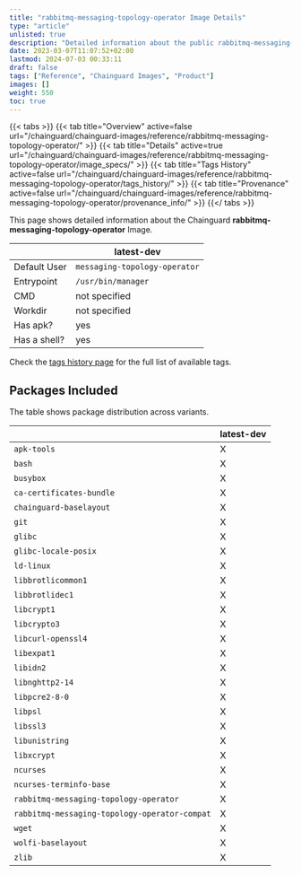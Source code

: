 ```yaml
---
title: "rabbitmq-messaging-topology-operator Image Details"
type: "article"
unlisted: true
description: "Detailed information about the public rabbitmq-messaging-topology-operator Chainguard Image."
date: 2023-03-07T11:07:52+02:00
lastmod: 2024-07-03 00:33:11
draft: false
tags: ["Reference", "Chainguard Images", "Product"]
images: []
weight: 550
toc: true
---
```


{{< tabs >}}
{{< tab title="Overview" active=false url="/chainguard/chainguard-images/reference/rabbitmq-messaging-topology-operator/" >}}
{{< tab title="Details" active=true url="/chainguard/chainguard-images/reference/rabbitmq-messaging-topology-operator/image_specs/" >}}
{{< tab title="Tags History" active=false url="/chainguard/chainguard-images/reference/rabbitmq-messaging-topology-operator/tags_history/" >}}
{{< tab title="Provenance" active=false url="/chainguard/chainguard-images/reference/rabbitmq-messaging-topology-operator/provenance_info/" >}}
{{</ tabs >}}

This page shows detailed information about the Chainguard **rabbitmq-messaging-topology-operator** Image.

|              | latest-dev                    |
|--------------|-------------------------------|
| Default User | `messaging-topology-operator` |
| Entrypoint   | `/usr/bin/manager`            |
| CMD          | not specified                 |
| Workdir      | not specified                 |
| Has apk?     | yes                           |
| Has a shell? | yes                           |

Check the [tags history page](/chainguard/chainguard-images/reference/rabbitmq-messaging-topology-operator/tags_history/) for the full list of available tags.

## Packages Included
The table shows package distribution across variants.

|                                               | latest-dev |
|-----------------------------------------------|------------|
| `apk-tools`                                   | X          |
| `bash`                                        | X          |
| `busybox`                                     | X          |
| `ca-certificates-bundle`                      | X          |
| `chainguard-baselayout`                       | X          |
| `git`                                         | X          |
| `glibc`                                       | X          |
| `glibc-locale-posix`                          | X          |
| `ld-linux`                                    | X          |
| `libbrotlicommon1`                            | X          |
| `libbrotlidec1`                               | X          |
| `libcrypt1`                                   | X          |
| `libcrypto3`                                  | X          |
| `libcurl-openssl4`                            | X          |
| `libexpat1`                                   | X          |
| `libidn2`                                     | X          |
| `libnghttp2-14`                               | X          |
| `libpcre2-8-0`                                | X          |
| `libpsl`                                      | X          |
| `libssl3`                                     | X          |
| `libunistring`                                | X          |
| `libxcrypt`                                   | X          |
| `ncurses`                                     | X          |
| `ncurses-terminfo-base`                       | X          |
| `rabbitmq-messaging-topology-operator`        | X          |
| `rabbitmq-messaging-topology-operator-compat` | X          |
| `wget`                                        | X          |
| `wolfi-baselayout`                            | X          |
| `zlib`                                        | X          |

